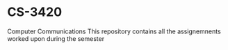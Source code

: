 # CS-3420
Computer Communications
This repository contains all the assignemnents worked upon during the semester
